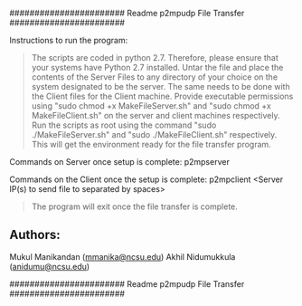 ####################### Readme p2mpudp File Transfer #######################

Instructions to run the program: 

> The scripts are coded in python 2.7. Therefore, please ensure that your systems have Python 2.7 installed. 
> Untar the file and place the contents of the Server Files to any directory of your choice on the system designated to be the server. The same needs to be done with the Client files for the Client machine. 
> Provide executable permissions using "sudo chmod +x MakeFileServer.sh" and "sudo chmod +x MakeFileClient.sh" on the server and client machines respectively. 
> Run the scripts as root using the command "sudo ./MakeFileServer.sh" and "sudo ./MakeFileClient.sh" respectively. This will get the environment ready for the file transfer program.

Commands on Server once setup is complete: 
p2mpserver <Server Port> <File Name with path if needed> <Loss Probability>

Commands on the Client once the setup is complete: 
p2mpclient <Server IP(s) to send file to separated by spaces> <Server Port> <File name to transfer> <MSS value>

> The program will exit once the file transfer is complete. 

Authors: 
------------------------------------
Mukul Manikandan (mmanika@ncsu.edu)
Akhil Nidumukkula (anidumu@ncsu.edu)

####################### Readme p2mpudp File Transfer #######################
